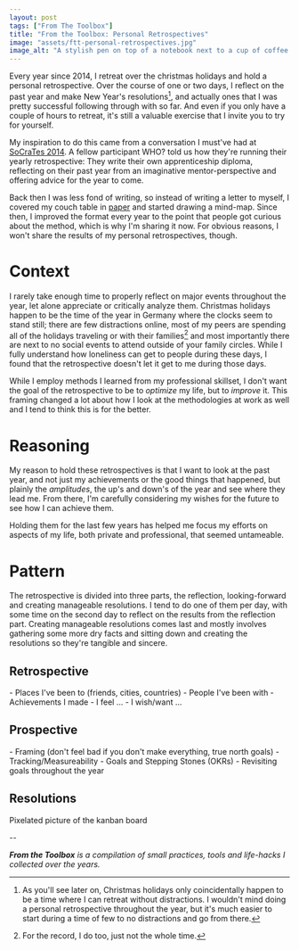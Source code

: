 ```yaml
---
layout: post
tags: ["From The Toolbox"]
title: "From the Toolbox: Personal Retrospectives"
image: "assets/ftt-personal-retrospectives.jpg"
image_alt: "A stylish pen on top of a notebook next to a cup of coffee on a wooden table"
---
```

Every year since 2014, I retreat over the christmas holidays and hold a personal retrospective. Over the course of one or two days, I reflect on the past year and make New Year's resolutions[^1], and actually ones that I was pretty successful following through with so far. And even if you only have a couple of hours to retreat, it's still a valuable exercise that I invite you to try for yourself.

My inspiration to do this came from a conversation I must've had at [SoCraTes 2014](https://socrates-conference.de/). A fellow participant <TODO>WHO?</TODO> told us how they're running their yearly retrospective: They write their own apprenticeship diploma, reflecting on their past year from an imaginative mentor-perspective and offering advice for the year to come.

Back then I was less fond of writing, so instead of writing a letter to myself, I covered my couch table in [paper](https://www.ikea.com/us/en/catalog/products/80324072/) and started drawing a mind-map. Since then, I improved the format every year to the point that people got curious about the method, which is why I'm sharing it now. For obvious reasons, I won't share the results of my personal retrospectives, though.

# Context

I rarely take enough time to properly reflect on major events throughout the year, let alone appreciate or critically analyze them. Christmas holidays happen to be the time of the year in Germany where the clocks seem to stand still; there are few distractions online, most of my peers are spending all of the holidays traveling or with their families[^2] and most importantly there are next to no social events to attend outside of your family circles. While I fully understand how loneliness can get to people during these days, I found that the retrospective doesn't let it get to me during those days.

While I employ methods I learned from my professional skillset, I don't want the goal of the retrospective to be to *optimize* my life, but to *improve* it. This framing changed a lot about how I look at the methodologies at work as well and I tend to think this is for the better.

# Reasoning

My reason to hold these retrospectives is that I want to look at the past year, and not just my achievements or the good things that happened, but plainly the *amplitudes*, the up's and down's of the year and see where they lead me. From there, I'm carefully considering my wishes for the future to see how I can achieve them.

Holding them for the last few years has helped me focus my efforts on aspects of my life, both private and professional, that seemed untameable.

# Pattern

The retrospective is divided into three parts, the reflection, looking-forward and creating manageable resolutions. I tend to do one of them per day, with some time on the second day to reflect on the results from the reflection part. Creating manageable resolutions comes last and mostly involves gathering some more dry facts and sitting down and creating the resolutions so they're tangible and sincere.

## Retrospective

<TODO>
- Places I've been to (friends, cities, countries)
- People I've been with
- Achievements I made
</TODO>

<TODO>
- I feel ...
- I wish/want ...
</TODO>

## Prospective

<TODO>
- Framing (don't feel bad if you don't make everything, true north goals)
- Tracking/Measureability
- Goals and Stepping Stones (OKRs)
- Revisiting goals throughout the year
</TODO>

## Resolutions

<TODO>Pixelated picture of the kanban board</TODO>

--

[^1]: As you'll see later on, Christmas holidays only coincidentally happen to be a time where I can retreat without distractions. I wouldn't mind doing a personal retrospective throughout the year, but it's much easier to start during a time of few to no distractions and go from there.
[^2]: For the record, I do too, just not the whole time.

_**From the Toolbox** is a compilation of small practices, tools and life-hacks I collected over the years._
